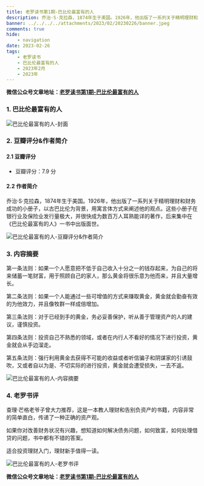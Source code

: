 ```yaml
---
title: 老罗读书第1期-巴比伦最富有的人
description: 乔治·S·克拉森，1874年生于美国。1926年，他出版了一系列关于精明理财和财务成功的小册子，以古巴比伦为背景，用寓言体方式来阐述他的观点。这些小册子在银行业及保险业发行量极大，并很快成为数百万人耳熟能详的著作，后来集中在《巴比伦最富有的人》一书中出版面世。
banner: ../../../../attachments/2023/02/20230226/banner.jpeg
comments: true
hide:
    - navigation
date: 2023-02-26
tags:
    - 老罗读书
    - 巴比伦最富有的人
    - 2023年2月
    - 2023年
---
```


__微信公众号文章地址：[老罗读书第1期-巴比伦最富有的人](https://mp.weixin.qq.com/s/kay2CHHSMGvr6kX-FiMV5A)__

### 1. 巴比伦最富有的人

![巴比伦最富有的人-封面](../../../attachments/2023/02/20230226/1.jpeg)

### 2. 豆瓣评分&作者简介

#### 2.1 豆瓣评分

+ 豆瓣评分：7.9 分

#### 2.2 作者简介

乔治·S·克拉森，1874年生于美国。1926年，他出版了一系列关于精明理财和财务成功的小册子，以古巴比伦为背景，用寓言体方式来阐述他的观点。这些小册子在银行业及保险业发行量极大，并很快成为数百万人耳熟能详的著作，后来集中在《巴比伦最富有的人》一书中出版面世。

![巴比伦最富有的人-豆瓣评分&作者简介](../../../attachments/2023/02/20230226/2.jpeg)

### 3. 内容摘要

第一条法则：如果一个人愿意把不低于自己收入十分之一的钱存起来，为自己的将来储蓄一笔财富，用于照顾自己的家人，那么黄金将很乐意为他而来，并且大量增长。

第二条法则：如果一个人能通过一些可增值的方式来赚取黄金，黄金就会勤奋有效的为他效力，并且像牧群一样成倍增加。

第三条法则：对于已经到手的黄金，务必妥善保护，听从善于管理资产的人的建议，谨慎投资。

第四条法则：投资自己不熟悉的领域，或者在内行人不看好的情况下进行投资，黄金就会从手边溜走。

第五条法则：强行利用黄金去获得不可能的收益或者听信骗子和阴谋家的引诱鼓吹，又或者自以为是、不切实际的进行投资，黄金就会遭受损失，一去不返。

![巴比伦最富有的人-内容摘要](../../../attachments/2023/02/20230226/3.jpeg)

### 4. 老罗书评

查理·芒格老爷子曾大力推荐，这是一本教人理财和告别负资产的书籍，内容非常的简单直白，传递了一种正确的资产观。

如果你对改善财务状况有兴趣，想知道如何解决债务问题，如何致富，如何处理借贷的问题，书中都有不错的答案。

适合投资理财入门，理财新手值得一读。

![巴比伦最富有的人-老罗书评](../../../attachments/2023/02/20230226/4.jpeg)

__微信公众号文章地址：[老罗读书第1期-巴比伦最富有的人](https://mp.weixin.qq.com/s/kay2CHHSMGvr6kX-FiMV5A)__